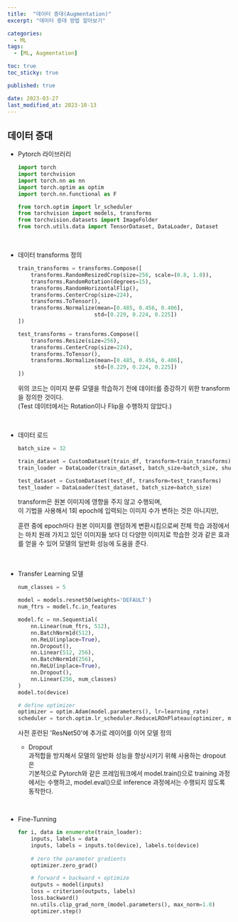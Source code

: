 ```yaml
---
title:  "데이터 증대(Augmentation)"
excerpt: "데이터 증대 방법 알아보기"

categories:
  - ML
tags:
  - [ML, Augmentation]

toc: true
toc_sticky: true

published: true

date: 2023-03-27
last_modified_at: 2023-10-13
---
```


## 데이터 증대  
- Pytorch 라이브러리  

    ```python
    import torch
    import torchvision
    import torch.nn as nn
    import torch.optim as optim
    import torch.nn.functional as F

    from torch.optim import lr_scheduler
    from torchvision import models, transforms
    from torchvision.datasets import ImageFolder
    from torch.utils.data import TensorDataset, DataLoader, Dataset
    ```
<br>  

- 데이터 transforms 정의  

  ```python
  train_transforms = transforms.Compose([
      transforms.RandomResizedCrop(size=256, scale=(0.8, 1.0)),
      transforms.RandomRotation(degrees=15),
      transforms.RandomHorizontalFlip(),
      transforms.CenterCrop(size=224),
      transforms.ToTensor(),
      transforms.Normalize(mean=[0.485, 0.456, 0.406],
                          std=[0.229, 0.224, 0.225])
  ])

  test_transforms = transforms.Compose([
      transforms.Resize(size=256),
      transforms.CenterCrop(size=224),
      transforms.ToTensor(),
      transforms.Normalize(mean=[0.485, 0.456, 0.406],
                          std=[0.229, 0.224, 0.225])
  ])
  ```
  위의 코드는 이미지 분류 모델을 학습하기 전에 데이터를 증강하기 위한 transform을 정의한 것이다.  
  (Test 데이터에서는 Rotation이나 Flip을 수행하지 않았다.)  
<br>  

- 데이터 로드  

  ```python
  batch_size = 32

  train_dataset = CustomDataset(train_df, transform=train_transforms)
  train_loader = DataLoader(train_dataset, batch_size=batch_size, shuffle=True)

  test_dataset = CustomDataset(test_df, transform=test_transforms)
  test_loader = DataLoader(test_dataset, batch_size=batch_size)
  ```
  transform은 원본 이미지에 영향을 주지 않고 수행되며,  
  이 기법을 사용해서 1회 epoch에 입력되는 이미지 수가 변하는 것은 아니지만,  

  훈련 중에 epoch마다 원본 이미지를 랜덤하게 변환시킴으로써 전체 학습 과정에서는 마치 원래 가지고 있던 이미지들 보다 더 다양한 이미지로 학습한 것과 같은 효과를 얻을 수 있어 모델의 일반화 성능에 도움을 준다.  
<br><br>  


- Transfer Learning 모델  

  ```python
  num_classes = 5

  model = models.resnet50(weights='DEFAULT')
  num_ftrs = model.fc.in_features

  model.fc = nn.Sequential(
      nn.Linear(num_ftrs, 512),
      nn.BatchNorm1d(512),
      nn.ReLU(inplace=True),
      nn.Dropout(),
      nn.Linear(512, 256),
      nn.BatchNorm1d(256),
      nn.ReLU(inplace=True),
      nn.Dropout(),
      nn.Linear(256, num_classes)
  )
  model.to(device)

  # define optimizer
  optimizer = optim.Adam(model.parameters(), lr=learning_rate)
  scheduler = torch.optim.lr_scheduler.ReduceLROnPlateau(optimizer, mode='min', factor=0.1, patience=3)
  ```
  사전 훈련된 'ResNet50'에 추가로 레이어를 이어 모델 정의  

  - Dropout  
  과적합을 방지해서 모델의 일반화 성능을 향상시키기 위해 사용하는 dropout은  
  기본적으로 Pytorch와 같은 프레임워크에서 model.train()으로 training 과정에서는 수행하고, model.eval()으로 inference 과정에서는 수행되지 않도록 동작한다.  
<br>  

- Fine-Tunning  

  ```python
  for i, data in enumerate(train_loader):
      inputs, labels = data
      inputs, labels = inputs.to(device), labels.to(device)
        
      # zero the parameter gradients
      optimizer.zero_grad()

      # forward + backward + optimize
      outputs = model(inputs)
      loss = criterion(outputs, labels)
      loss.backward()
      nn.utils.clip_grad_norm_(model.parameters(), max_norm=1.0)
      optimizer.step()
  ```
